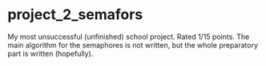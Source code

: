 # project_2_semafors
My most unsuccessful (unfinished) school project. Rated 1/15 points. The main algorithm for the semaphores is not written, but the whole preparatory part is written (hopefully).

